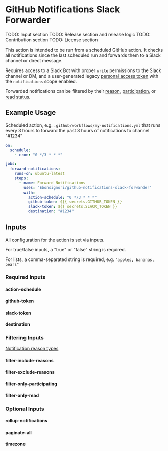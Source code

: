 # GitHub Notifications Slack Forwarder

TODO: Input section
TODO: Release section and release logic
TODO: Contribution section
TODO: License section

This action is intended to be run from a scheduled GitHub action. It checks all notifications since the last scheduled run and forwards them to a Slack channel or direct message.

Requires access to a Slack Bot with proper `write` permissions to the Slack channel or DM, and a user-generated legacy [personal access token](https://github.com/settings/tokens) with the `notifications` scope enabled.

Forwarded notifications can be filtered by their [reason](#filtering-inputs), [participation](#filter-participating), or [read status](#filter-include-read).

## Example Usage

Scheduled action, e.g. `.github/workflows/my-notifications.yml` that runs every 3 hours to forward the past 3 hours of notifications to channel "#1234"

```yml
on:
  schedule:
    - cron: "0 */3 * * *"

jobs:
  forward-notifications:
    runs-on: ubuntu-latest
    steps:
      - name: Forward Notifications
        uses: "Ebonsignori/github-notifications-slack-forwarder"
        with:
          action-schedule: "0 */3 * * *"
          github-token: ${{ secrets.GITHUB_TOKEN }}
          slack-token: ${{ secrets.SLACK_TOKEN }}
          destination: "#1234"
```

## Inputs

All configuration for the action is set via inputs.

For true/false inputs, a "true" or "false" string is required.

For lists, a comma-separated string is required, e.g. `"apples, bananas, pears"`

### Required Inputs

#### action-schedule

#### github-token

#### slack-token

#### destination

### Filtering Inputs

[Notification reason types](https://docs.github.com/en/account-and-profile/managing-subscriptions-and-notifications-on-github/setting-up-notifications/configuring-notifications#filtering-email-notifications)

#### filter-include-reasons

#### filter-exclude-reasons

#### filter-only-participating

#### filter-only-read

### Optional Inputs

#### rollup-notifications

#### paginate-all

#### timezone
